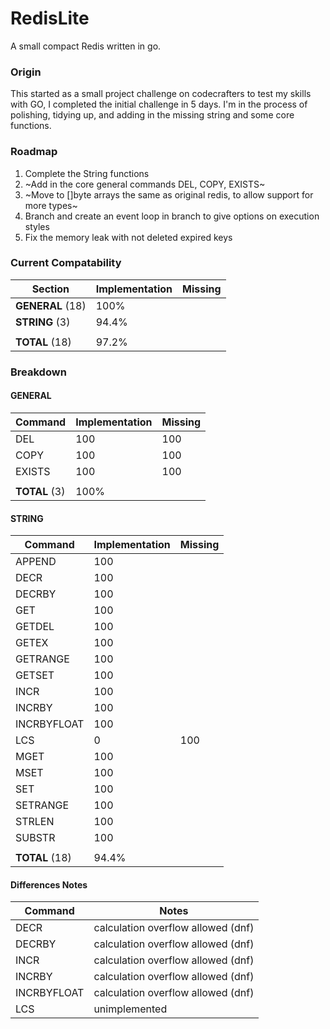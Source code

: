 # RedisLite
A small compact Redis written in go.

### Origin
This started as a small project challenge on codecrafters to test my skills with GO, I completed the initial challenge in 5 days. I'm in the process of polishing, tidying up, and adding in the missing string and some core functions. 

### Roadmap
1. Complete the String functions
2. ~Add in the core general commands DEL, COPY, EXISTS~
3. ~Move to []byte arrays the same as original redis, to allow support for more types~
3. Branch and create an event loop in branch to give options on execution styles
4. Fix the memory leak with not deleted expired keys

### Current Compatability
| Section              | Implementation | Missing
|----------------------|----------------|-----------------
| __GENERAL__ (18)     | 100%           | 
| __STRING__ (3)       | 94.4%          |   
|                      |                | 
| __TOTAL__ (18)       | 97.2%          |

### Breakdown 
#### GENERAL
| Command         | Implementation | Missing
|-----------------|----------------|-----------------------
| DEL             | 100            | 100 
| COPY            | 100            | 100 
| EXISTS          | 100            | 100 
|                 |                |
| __TOTAL__ (3)   | 100%             |

#### STRING
| Command         | Implementation | Missing
|-----------------|----------------|-----------------------
| APPEND          | 100            | 
| DECR            | 100            | 
| DECRBY          | 100            | 
| GET             | 100            |
| GETDEL          | 100            | 
| GETEX           | 100            | 
| GETRANGE        | 100            | 
| GETSET          | 100            | 
| INCR            | 100            | 
| INCRBY          | 100            | 
| INCRBYFLOAT     | 100            | 
| LCS             | 0              | 100 
| MGET            | 100            | 
| MSET            | 100            | 
| SET             | 100            | 
| SETRANGE        | 100            |
| STRLEN          | 100            | 
| SUBSTR          | 100            | 
|                 |                |
| __TOTAL__ (18)  | 94.4%          |


#### Differences Notes
| Command      | Notes  
|--------------|-----------------------
| DECR         | calculation overflow allowed (dnf)
| DECRBY       | calculation overflow allowed (dnf)
| INCR         | calculation overflow allowed (dnf)
| INCRBY       | calculation overflow allowed (dnf)
| INCRBYFLOAT  | calculation overflow allowed (dnf)
| LCS          | unimplemented 
